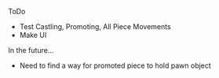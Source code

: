 ToDo
- Test Castling, Promoting, All Piece Movements
- Make UI

In the future...
- Need to find a way for promoted piece to hold pawn object